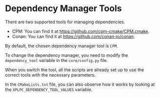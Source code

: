# Dependency Manager Tools

There are two supported tools for managing dependencies.

- CPM: You can find it at https://github.com/cpm-cmake/CPM.cmake.
- Conan: You can find it at https://github.com/conan-io/conan.

By default, the chosen dependency manager tool is `CPM`.

To change the dependency manager, you need to modify the `dependency_tool` variable in the `core/config.py` file.

When you switch the tool, all the scripts are already set up to use the correct tools with the necessary parameters.

In the `CMakeLists.txt` file, you can also observe how it works by looking at the `XPLPC_DEPENDENCY_TOOL_VALUES` variable.
